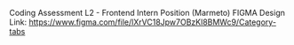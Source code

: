 Coding Assessment L2 - Frontend Intern Position (Marmeto)
FIGMA Design Link:   https://www.figma.com/file/lXrVC18Jpw7OBzKl8BMWc9/Category-tabs 
